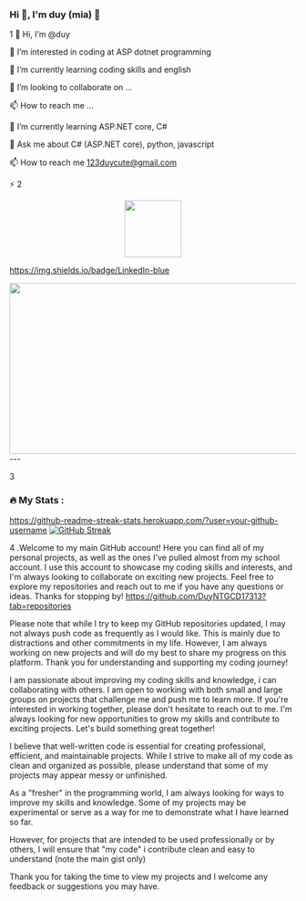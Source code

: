 ### Hi 👋, I'm duy (mia) 👋
1
👋 Hi, I’m @duy

👀 I’m interested in coding at ASP dotnet programming

🌱 I’m currently learning coding skills and english

💞️ I’m looking to collaborate on ...

📫 How to reach me ...

🌱 I’m currently learning ASP.NET core, C#

💬 Ask me about C# (ASP.NET core), python, javascript

📫 How to reach me 123duycute@gmail.com

⚡
2

<div id="header" align="center">
  <img src="https://media.giphy.com/media/M9gbBd9nbDrOTu1Mqx/giphy.gif" width="100"/>
</div>

https://img.shields.io/badge/LinkedIn-blue

<div align="center">
  <img src="https://media.giphy.com/media/dWesBcTLavkZuG35MI/giphy.gif" width="600" height="300"/>
</div>
---

3

### :fire: My Stats :
https://github-readme-streak-stats.herokuapp.com/?user=your-github-username
[![GitHub Streak](http://github-readme-streak-stats.herokuapp.com?user=your-github-username&theme=dark&background=000000)](https://git.io/streak-stats)
 
4
.Welcome to my main GitHub account! Here you can find all of my personal projects, as well as the ones I've pulled almost from my school account.
I use this account to showcase my coding skills and interests, and I'm always looking to collaborate on exciting new projects. Feel free to explore my repositories and reach out to me if you have any questions or ideas. Thanks for stopping by! 
https://github.com/DuyNTGCD17313?tab=repositories

Please note that while I try to keep my GitHub repositories updated, I may not always push code as frequently as I would like. 
This is mainly due to distractions and other commitments in my life. 
However, I am always working on new projects and will do my best to share my progress on this platform. Thank you for understanding and supporting my coding journey!

I am passionate about improving my coding skills and knowledge, i can collaborating with others. I am open to working with both small and large groups on projects that challenge me and push me to learn more.
If you're interested in working together, please don't hesitate to reach out to me. I'm always looking for new opportunities to grow my skills and contribute to exciting projects. Let's build something great together!

I believe that well-written code is essential for creating professional, efficient, and maintainable projects. While I strive to make all of my code as clean and organized as possible, please understand that some of my projects may appear messy or unfinished.

As a "fresher" in the programming world, I am always looking for ways to improve my skills and knowledge. Some of my projects may be experimental or serve as a way for me to demonstrate what I have learned so far. 

However, for projects that are intended to be used professionally or by others, I will ensure that "my code" i contribute clean and easy to understand (note the main gist only)

Thank you for taking the time to view my projects and I welcome any feedback or suggestions you may have.
